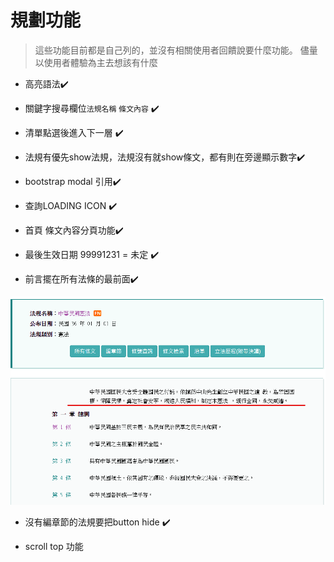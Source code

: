 # 規劃功能

>這些功能目前都是自己列的，並沒有相關使用者回饋說要什麼功能。
>儘量以使用者體驗為主去想該有什麼

* 高亮語法:heavy_check_mark:

* 關鍵字搜尋欄位`法規名稱` `條文內容` :heavy_check_mark:

* 清單點選後進入下一層 :heavy_check_mark:

* 法規有優先show法規，法規沒有就show條文，都有則在旁邊顯示數字:heavy_check_mark:

* bootstrap modal 引用:heavy_check_mark:

* 查詢LOADING ICON :heavy_check_mark:

* 首頁 條文內容分頁功能:heavy_check_mark:

* 最後生效日期 99991231 = 未定 :heavy_check_mark:

* 前言擺在所有法條的最前面:heavy_check_mark:

![image-20210910173041153](.\全國法規筆記.assets\image-20210910173041153-16312662434521.png)

* 沒有編章節的法規要把button hide :heavy_check_mark:

* scroll top 功能

